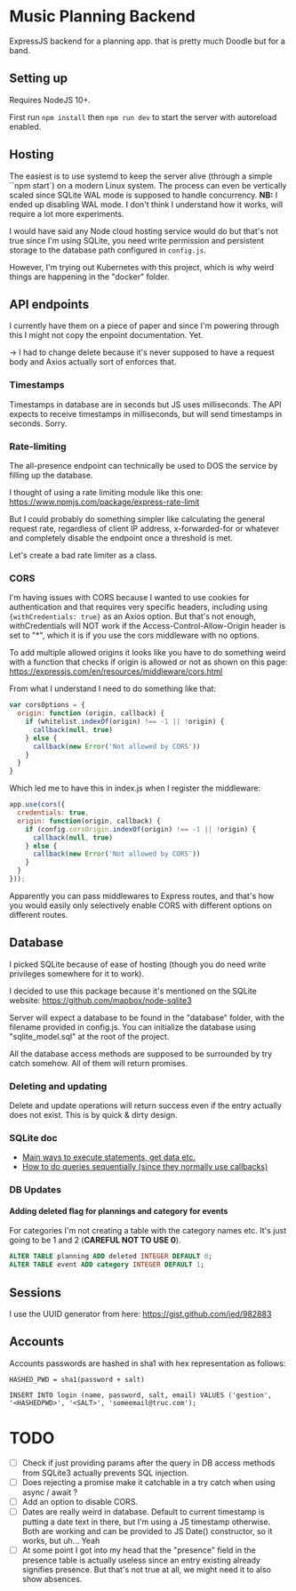 # Music Planning Backend
ExpressJS backend for a planning app. that is pretty much Doodle but for a band.

## Setting up
Requires NodeJS 10+.

First run `npm install` then `npm run dev` to start the server with autoreload enabled.

## Hosting
The easiest is to use systemd to keep the server alive (through a simple ``npm start`) on a modern Linux system. The process can even be vertically scaled since SQLite WAL mode is supposed to handle concurrency.
**NB:** I ended up disabling WAL mode. I don't think I understand how it works, will require a lot more experiments.

I would have said any Node cloud hosting service would do but that's not true since I'm using SQLite, you need write permission and persistent storage to the database path configured in `config.js`.

However, I'm trying out Kubernetes with this project, which is why weird things are happening in the "docker" folder.

## API endpoints
I currently have them on a piece of paper and since I'm powering through this I might not copy the enpoint documentation. Yet.

-> I had to change delete because it's never supposed to have a request body and Axios actually sort of enforces that.

### Timestamps
Timestamps in database are in seconds but JS uses milliseconds. The API expects to receive timestamps in milliseconds, but will send timestamps in seconds. Sorry.

### Rate-limiting
The all-presence endpoint can technically be used to DOS the service by filling up the database.

I thought of using a rate limiting module like this one: https://www.npmjs.com/package/express-rate-limit

But I could probably do something simpler like calculating the general request rate, regardless of client IP address, x-forwarded-for or whatever and completely disable the endpoint once a threshold is met.

Let's create a bad rate limiter as a class.

### CORS
I'm having issues with CORS because I wanted to use cookies for authentication and that requires very specific headers, including using `{withCredentials: true}` as an Axios option. But that's not enough, withCredentials will NOT work if the Access-Control-Allow-Origin header is set to "*", which it is if you use the cors middleware with no options.

To add multiple allowed origins it looks like you have to do something weird with a function that checks if origin is allowed or not as shown on this page: https://expressjs.com/en/resources/middleware/cors.html

From what I understand I need to do something like that:
```js
var corsOptions = {
  origin: function (origin, callback) {
    if (whitelist.indexOf(origin) !== -1 || !origin) {
      callback(null, true)
    } else {
      callback(new Error('Not allowed by CORS'))
    }
  }
}
```

Which led me to have this in index.js when I register the middleware:
```js
app.use(cors({
  credentials: true, 
  origin: function(origin, callback) {
    if (config.corsOrigin.indexOf(origin) !== -1 || !origin) {
      callback(null, true)
    } else {
      callback(new Error('Not allowed by CORS'))
    }
  }
}));
```

Apparently you can pass middlewares to Express routes, and that's how you would easily only selectively enable CORS with different options on different routes.

## Database
I picked SQLite because of ease of hosting (though you do need write privileges somewhere for it to work).

I decided to use this package because it's mentioned on the SQLite website: https://github.com/mapbox/node-sqlite3

Server will expect a database to be found in the "database" folder, with the filename provided in config.js.
You can initialize the database using "sqlite_model.sql" at the root of the project.

All the database access methods are supposed to be surrounded by try catch somehow. All of them will return promises.

### Deleting and updating
Delete and update operations will return success even if the entry actually does not exist. This is by quick & dirty design.

### SQLite doc
* [Main ways to execute statements, get data etc.](https://github.com/mapbox/node-sqlite3/wiki/API)
* [How to do queries sequentially (since they normally use callbacks)](https://github.com/mapbox/node-sqlite3/wiki/Control-Flow)

### DB Updates

#### Adding deleted flag for plannings and category for events
For categories I'm not creating a table with the category names etc. It's just going to be 1 and 2 (**CAREFUL NOT TO USE 0**).

```sql
ALTER TABLE planning ADD deleted INTEGER DEFAULT 0;
ALTER TABLE event ADD category INTEGER DEFAULT 1;
```

## Sessions
I use the UUID generator from here: https://gist.github.com/jed/982883

## Accounts
Accounts passwords are hashed in sha1 with hex representation as follows:
```
HASHED_PWD = sha1(password + salt)
```

```
INSERT INTO login (name, password, salt, email) VALUES ('gestion', '<HASHEDPWD>', '<SALT>', 'someemail@truc.com');
```

# TODO
- [ ] Check if just providing params after the query in DB access methods from SQLite3 actually prevents SQL injection.
- [ ] Does rejecting a promise make it catchable in a try catch when using async / await ?
- [ ] Add an option to disable CORS.
- [ ] Dates are really weird in database. Default to current timestamp is putting a date text in there, but I'm using a JS timestamp otherwise. Both are working and can be provided to JS Date() constructor, so it works, but uh... Yeah
- [ ] At some point I got into my head that the "presence" field in the presence table is actually useless since an entry existing already signifies presence. But that's not true at all, we might need it to also show absences.